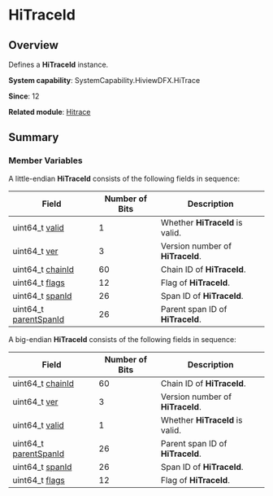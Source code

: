 # HiTraceId


## Overview

Defines a **HiTraceId** instance.

**System capability**: SystemCapability.HiviewDFX.HiTrace

**Since**: 12

**Related module**: [Hitrace](_hitrace.md)


## Summary


### Member Variables

A little-endian **HiTraceId** consists of the following fields in sequence: 

| Field| Number of Bits| Description| 
| -------- | -------- | -------- |
| uint64_t [valid](_hitrace.md#valid) | 1 | Whether **HiTraceId** is valid. | 
| uint64_t [ver](_hitrace.md#ver) | 3 | Version number of **HiTraceId**. | 
| uint64_t [chainId](_hitrace.md#chainid) | 60 | Chain ID of **HiTraceId**. | 
| uint64_t [flags](_hitrace.md#flags) | 12 | Flag of **HiTraceId**. | 
| uint64_t [spanId](_hitrace.md#spanid) | 26 | Span ID of **HiTraceId**. | 
| uint64_t [parentSpanId](_hitrace.md#parentspanid) | 26 | Parent span ID of **HiTraceId**. | 

A big-endian **HiTraceId** consists of the following fields in sequence: 

| Field| Number of Bits| Description| 
| -------- | -------- | -------- |
| uint64_t [chainId](_hitrace.md#chainid) | 60 | Chain ID of **HiTraceId**. | 
| uint64_t [ver](_hitrace.md#ver) | 3 | Version number of **HiTraceId**. | 
| uint64_t [valid](_hitrace.md#valid) | 1 | Whether **HiTraceId** is valid. | 
| uint64_t [parentSpanId](_hitrace.md#parentspanid) | 26 | Parent span ID of **HiTraceId**. | 
| uint64_t [spanId](_hitrace.md#spanid) | 26 | Span ID of **HiTraceId**. | 
| uint64_t [flags](_hitrace.md#flags) | 12 | Flag of **HiTraceId**. | 
